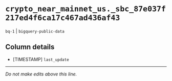 # `crypto_near_mainnet_us._sbc_87e037f217ed4f6ca17c467ad436af43`
`bq-1` | `bigquery-public-data`

## Column details
* [TIMESTAMP] `last_update`

-------------------------------------------------------------------------------
*Do not make edits above this line.*
